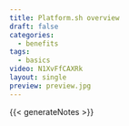 ```yaml
---
title: Platform.sh overview
draft: false
categories:
  - benefits
tags:
  - basics
video: N1XvFfCAXRk
layout: single
preview: preview.jpg
---
```


{{< generateNotes >}}
